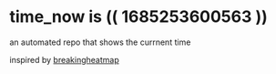 # time_now is (( 1685253600563 ))

an automated repo that shows the currnent time

inspired by [breakingheatmap](https://github.com/breakingheatmap/breakingheatmap)